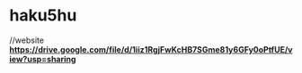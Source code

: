 # haku5hu
//website
<b>https://drive.google.com/file/d/1iiz1RgjFwKcHB7SGme81y6GFy0oPtfUE/view?usp=sharing</b>
